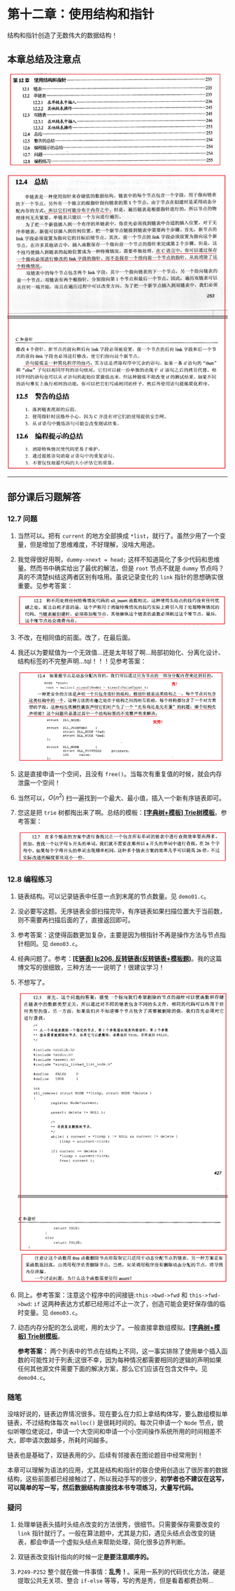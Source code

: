 # 第十二章：使用结构和指针

结构和指针创造了无数伟大的数据结构！

## 本章总结及注意点

![0](https://raw.githubusercontent.com/Y-puyu/picture/main/images/20201227161012.png)

![1](https://raw.githubusercontent.com/Y-puyu/picture/main/images/20201228130256.png)

---

## 部分课后习题解答

### 12.7 问题

1. 当然可以。把有 `current` 的地方全部换成 `*list`，就行了。虽然少用了一个变量，但是增加了思维难度，不好理解，没啥大用途。

2. 我觉得很好用啊，`dummy->next = head;` 这样不知道简化了多少代码和思维量。然而书中确实给出了最优的解法，但是 `root` 节点不就是 `dummy` 节点吗？真的不清楚纠结这两者区别有啥用。虽说记录变化的 `link` 指针的思想确实很重要。见参考答案：

    ![2](https://raw.githubusercontent.com/Y-puyu/picture/main/images/20201227162639.png)

3. 不改，在相同值的前面。改了，在最后面。

4. 我还以为要赋值为一个无效值...还是太年轻了啊...局部初始化、分离化设计、结构标签的不完整声明...tql！！！见参考答案：

    ![2](https://raw.githubusercontent.com/Y-puyu/picture/main/images/20201227163032.png)

5. 这是直接申请一个空间，且没有 `free()`。当每次有重复值的时候，就会内存泄露一个空间！

6. 当然可以，$O(n^2)$ 扫一遍找到一个最大、最小值，插入一个新有序链表即可。

7. 您这是把 `trie` 树都掏出来了啊。总结的模板：[**[字典树+模板] Trie树模板**](https://blog.csdn.net/yl_puyu/article/details/109214829)。参考答案：

    ![3](https://raw.githubusercontent.com/Y-puyu/picture/main/images/20201227164028.png)

### 12.8 编程练习

1. 链表结构。可以记录链表中任意一点到末尾的节点数量。见 `demo01.c`。

2. 没必要写这题。无序链表全部扫描完毕，有序链表如果扫描位置大于当前数，则不需要再扫描后面的了，直接返回即可。

3. 参考答案：这使得函数更加复杂，主要是因为根指针不再是操作方法与节点指针相同。见 `demo03.c`。

4. 经典问题了。参考：[**[E链表] lc206. 反转链表(反转链表+模板题)**](https://blog.csdn.net/yl_puyu/article/details/109188915)。我的这篇博文写的很细致，三种方法一一说明了！很建议学习！

5. 不想写了。

    ![4](https://raw.githubusercontent.com/Y-puyu/picture/main/images/20201227165405.png)
    ![5](https://raw.githubusercontent.com/Y-puyu/picture/main/images/20201227165533.png)

6. 同上。参考答案：注意这个程序中的间接链:`this->bwd->fwd` 和 `this->fwd->bwd`: `if` 这两种表达方式都已经用过不止一次了，创造可能会更好保存值的临时变量。见 `demo03.c`。

7. 动态内存分配的怎么说呢，用的太少了。一般直接拿数组模拟。[**[字典树+模板] Trie树模板**](https://blog.csdn.net/yl_puyu/article/details/109214829)。

    **参考答案：**
    两个列表中的节点在结构上不同，这一事实排除了使用单个插入函数的可能性对于列表;这很不幸，因为每种情况都需要相同的逻辑的声明如果任何其他源文件需要下面的解决方案，那么它们应该在包含文件中。见 `demo04.c`。

### 随笔

没啥好说的，链表边界情况很多。现在要么在力扣上拿结构体写，要么数组模拟单链表，不过结构体每次 `malloc()` 是很耗时间的。每次只申请一个 `Node` 节点，貌似听哪位佬说过，申请一个大空间和申请一个小空间操作系统所用的时间相差不大，即申请次数越多，所耗时间越多。

链表也是基础了，双链表用的少。后续有邻接表在图论题目中经常用到！

本章可以理解为语法的应用，尤其是结构和指针的联合使用创造出了很厉害的数据结构，这些前面都已经接触过了，所以我动手写的很少，**初学者也不建议在这写，可以简单的写一写，然后数据结构直接找本书专项练习，大量写代码。**

### 疑问

1. 处理单链表头插时头结点改变的方法很秀，很细节。只需要保存需要改变的 `link` 指针就行了。一般在算法题中，尤其是力扣，遇见头结点会改变的链表，都会申请一个虚拟头结点来帮助处理，简化很多边界判断。

2. 双链表改变指针指向的时候一定**是要注意顺序的。**

3. `P249-P252` 整个就在做一件事情：**乱秀！**。采用一系列的代码优化方法，硬是提取公共无关项、整合 `if-else` 等等，写的秀是秀，但是看着都费劲啊...
